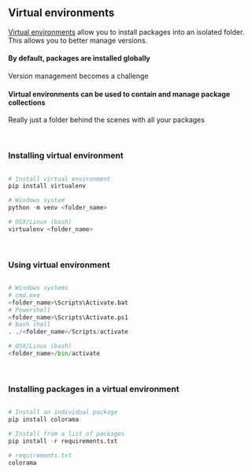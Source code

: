 ## Virtual environments
[Virtual environments](https://docs.python.org/3.7/tutorial/venv.html) allow you to install packages into an isolated folder. This allows you to better manage versions.


#### By default, packages are installed globally
Version management becomes a challenge

#### Virtual environments can be used to contain and manage package collections
Really just a folder behind the scenes with all your packages

<br>

### Installing virtual environment

``` python

# Install virtual environment
pip install virtualenv

# Windows system
python -m venv <folder_name>

# OSX/Linux (bash)
virtualenv <folder_name>

```

<br>

### Using virtual environment

``` python

# Windows systems
# cmd.exe
<folder_name>\Scripts\Activate.bat
# Powershell
<folder_name>\Scripts\Activate.ps1
# bash shell
. ./<folder_name>/Scripts/activate

# OSX/Linux (bash)
<folder_name>/bin/activate

```

<br>

### Installing packages in a virtual environment

``` python

# Install an individual package
pip install colorama

# Install from a list of packages 
pip install -r requirements.txt

# requirements.txt
colorama

```

